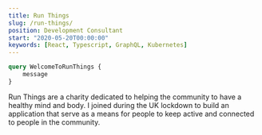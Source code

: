 ```yaml
---
title: Run Things
slug: /run-things/
position: Development Consultant
start: "2020-05-20T00:00:00"
keywords: [React, Typescript, GraphQL, Kubernetes]
---
```


```graphql
query WelcomeToRunThings {
    message
}
```
Run Things are a charity dedicated to helping the community to have a healthy mind and body. I joined during the UK lockdown to build an application that serve as a means for people to keep active and connected to people in the community.
